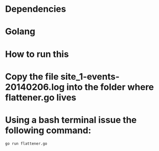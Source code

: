 Dependencies
============

# Golang


How to run this
===============

# Copy the file site_1-events-20140206.log into the folder where flattener.go lives
# Using a bash terminal issue the following command:
```go run flattener.go```
